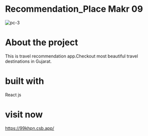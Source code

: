 # Recommendation_Place Makr 09
![pc-3](https://user-images.githubusercontent.com/112760422/204728407-91d3afd1-71a0-4cec-acd4-c454bb36ee61.png)

 
 # About the project
 This is travel recommendation app.Checkout most beautiful travel destinations in Gujarat.
 
 # built with
 React js
 
 # visit now
 https://99khpn.csb.app/
